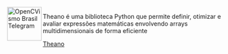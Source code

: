 



<img align="left" width="80" height="80" src="https://pngset.com/images/imagestheano-logo-theano-deep-learning-number-symbol-text-label-transparent-png-627237.png" alt="OpenCVismo Brasil Telegram">


Theano é uma biblioteca Python que permite definir, otimizar e avaliar expressões matemáticas envolvendo arrays multidimensionais de forma eficiente



[Theano](https://github.com/Theano/Theano)